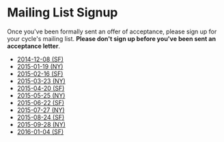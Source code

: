 # Mailing List Signup

Once you've been formally sent an offer of acceptance, please sign up
for your cycle's mailing list. **Please don't sign up before you've
been sent an acceptance letter**.

* [2014-12-08 (SF)][2014-12-08-sf]
* [2015-01-19 (NY)][2015-01-19-ny]
* [2015-02-16 (SF)][sf-2015-02-16]
* [2015-03-23 (NY)][2015-03-23-ny]
* [2015-04-20 (SF)][2015-04-20-sf]
* [2015-05-25 (NY)][2015-05-25-ny]
* [2015-06-22 (SF)][2015-06-22-sf]
* [2015-07-27 (NY)][2015-07-27-ny]
* [2015-08-24 (SF)][2015-08-24-sf]
* [2015-09-28 (NY)][2015-09-28-ny]
* [2016-01-04 (SF)][2016-01-04-sf]

[2014-12-08-sf]: https://groups.google.com/forum/?hl=en#!forum/aa-2014-12-08-sf
[sf-2015-02-16]: https://groups.google.com/forum/?hl=en#!forum/aa-sf-2015-02-16
[2015-01-19-ny]: https://groups.google.com/forum/?hl=en#!forum/aa-2015-01-19-ny
[2015-03-23-ny]: https://groups.google.com/a/appacademy.io/forum/#!forum/2015-03-23-ny
[2015-04-20-sf]: https://groups.google.com/a/appacademy.io/forum/#!forum/2015-04-20-sf
[2015-05-25-ny]: https://groups.google.com/a/appacademy.io/forum/#!forum/2015-05-25-ny
[2015-06-22-sf]: https://groups.google.com/a/appacademy.io/forum/#!forum/2015-06-22-sf
[2015-07-27-ny]: https://groups.google.com/a/appacademy.io/forum/#!forum/2015-07-27-ny
[2015-08-24-sf]: https://groups.google.com/a/appacademy.io/forum/#!forum/2015-08-24-sf
[2015-09-28-ny]: https://groups.google.com/a/appacademy.io/forum/#!forum/2015-09-28-ny
[2015-10-26-sf]: https://groups.google.com/a/appacademy.io/forum/#!forum/2015-10-26-sf
[2016-01-04-sf]: https://groups.google.com/a/appacademy.io/forum/#!forum/2016-01-04-sf
